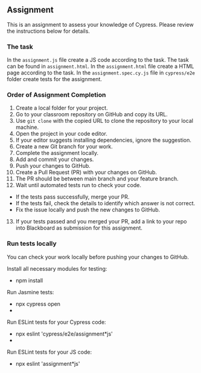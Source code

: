 ## Assignment

This is an assignment to assess your knowledge of Cypress. Please review the instructions below for details.

### The task

In the `assignment.js` file create a JS code according to the task. The task can be found in `assignment.html`.
In the `assignment.html` file create a HTML page according to the task.
In the `assignment.spec.cy.js` file in `cypress/e2e` folder create tests for the assignment.

### Order of Assignment Completion

1. Create a local folder for your project.
2. Go to your classroom repository on GitHub and copy its URL.
3. Use `git clone` with the copied URL to clone the repository to your local machine.
4. Open the project in your code editor.
5. If your editor suggests installing dependencies, ignore the suggestion.
6. Create a new Git branch for your work.
7. Complete the assignment locally.
8. Add and commit your changes.
9. Push your changes to GitHub.
10. Create a Pull Request (PR) with your changes on GitHub.
11. The PR should be between main branch and your feature branch.
12. Wait until automated tests run to check your code. 
- If the tests pass successfully, merge your PR.
- If the tests fail, check the details to identify which answer is not correct.
- Fix the issue locally and push the new changes to GitHub.
13. If your tests passed and you merged your PR, add a link to your repo into Blackboard as submission for this assignment.

### Run tests locally

You can check your work locally before pushing your changes to GitHub.

Install all necessary modules for testing:
- npm install

Run Jasmine tests:
- npx cypress open
- 
Run ESLint tests for your Cypress code:
- npx eslint 'cypress/e2e/assignment*js'
- 
Run ESLint tests for your JS code:
- npx eslint 'assignment*js'

